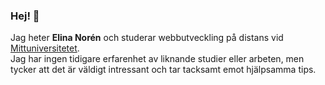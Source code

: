 ### Hej! 👋
Jag heter **Elina Norén** och studerar webbutveckling på distans vid [Mittuniversitetet](www.miun.se).  
Jag har ingen tidigare erfarenhet av liknande studier eller arbeten, men tycker att det är väldigt intressant och tar tacksamt emot hjälpsamma tips. 
<!--
**elinanoren/elinanoren** is a ✨ _special_ ✨ repository because its `README.md` (this file) appears on your GitHub profile.

Here are some ideas to get you started:

- 🔭 I’m currently working on ...
- 🌱 I’m currently learning ...
- 👯 I’m looking to collaborate on ...
- 🤔 I’m looking for help with ...
- 💬 Ask me about ...
- 📫 How to reach me: ...
- 😄 Pronouns: ...
- ⚡ Fun fact: ...
-->
